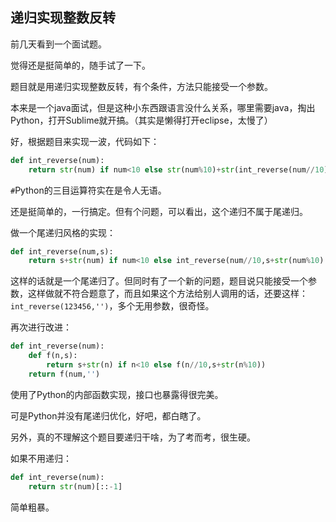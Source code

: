 ## 递归实现整数反转

前几天看到一个面试题。

觉得还是挺简单的，随手试了一下。

题目就是用递归实现整数反转，有个条件，方法只能接受一个参数。

本来是一个java面试，但是这种小东西跟语言没什么关系，哪里需要java，掏出Python，打开Sublime就开搞。（其实是懒得打开eclipse，太慢了）

好，根据题目来实现一波，代码如下：

```python
def int_reverse(num):
	return str(num) if num<10 else str(num%10)+str(int_reverse(num//10))
```

`#`Python的三目运算符实在是令人无语。

还是挺简单的，一行搞定。但有个问题，可以看出，这个递归不属于尾递归。

做一个尾递归风格的实现：

```python
def int_reverse(num,s):
    return s+str(num) if num<10 else int_reverse(num//10,s+str(num%10)
```

这样的话就是一个尾递归了。但同时有了一个新的问题，题目说只能接受一个参数，这样做就不符合题意了，而且如果这个方法给别人调用的话，还要这样：`int_reverse(123456,'')`，多个无用参数，很奇怪。

再次进行改进：

```python
def int_reverse(num):
    def f(n,s):
        return s+str(n) if n<10 else f(n//10,s+str(n%10))
    return f(num,'')
```
使用了Python的内部函数实现，接口也暴露得很完美。

可是Python并没有尾递归优化，好吧，都白瞎了。

另外，真的不理解这个题目要递归干啥，为了考而考，很生硬。

如果不用递归：

```python
def int_reverse(num):
    return str(num)[::-1]
```
简单粗暴。
